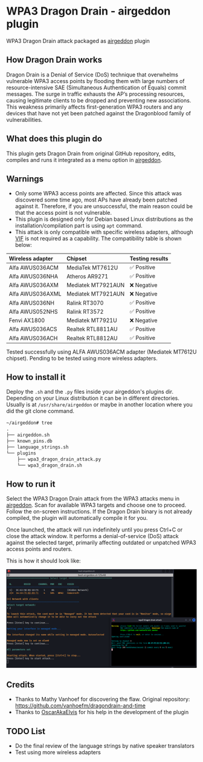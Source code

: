 # WPA3 Dragon Drain - airgeddon plugin
WPA3 Dragon Drain attack packaged as [airgeddon] plugin

## How Dragon Drain works
Dragon Drain is a Denial of Service (DoS) technique that overwhelms vulnerable WPA3 access points by flooding them with large numbers of resource-intensive SAE (Simultaneous Authentication of Equals) commit messages. The surge in traffic exhausts the AP’s processing resources, causing legitimate clients to be dropped and preventing new associations. This weakness primarily affects first-generation WPA3 routers and any devices that have not yet been patched against the Dragonblood family of vulnerabilities.

## What does this plugin do
This plugin gets Dragon Drain from original GitHub repository, edits, compiles and runs it integrated as a menu option in [airgeddon].

## Warnings
- Only some WPA3 access points are affected. Since this attack was discovered some time ago, most APs have already been patched against it. Therefore, if you are unsuccessful, the main reason could be that the access point is not vulnerable.
- This plugin is designed only for Debian based Linux distributions as the installation/compilation part is using `apt` command.
- This attack is only compatible with specific wireless adapters, although [VIF] is not required as a capability. The compatibility table is shown below:

| Wireless adapter | Chipset            | Testing results |
|:-----------------|:-------------------|:----------------|
| Alfa AWUS036ACM  | MediaTek MT7612U   | ✅ Positive      |
| Alfa AWUS036NHA  | Atheros AR9271     | ✅ Positive      |
| Alfa AWUS036AXM  | Mediatek MT7921AUN | ❌ Negative      |
| Alfa AWUS036AXML | Mediatek MT7921AUN | ❌ Negative      |
| Alfa AWUS036NH   | Ralink RT3070      | ✅ Positive      |
| Alfa AWUS052NHS  | Ralink RT3572      | ✅ Positive      |
| Fenvi AX1800     | Mediatek MT7921U   | ❌ Negative      |
| Alfa AWUS036ACS  | Realtek RTL8811AU  | ✅ Positive      |
| Alfa AWUS036ACH  | Realtek RTL8812AU  | ✅ Positive      |

Tested successfully using ALFA AWUS036ACM adapter (Mediatek MT7612U chipset). Pending to be tested using more wireless adapters.

## How to install it
Deploy the `.sh` and the `.py` files inside your airgeddon's plugins dir. Depending on your Linux distribution it can be in different directories. Usually is at `/usr/share/airgeddon` or maybe in another location where you did the git clone command. 

```
~/airgeddon# tree
.
├── airgeddon.sh
├── known_pins.db
├── language_strings.sh
└── plugins
    ├── wpa3_dragon_drain_attack.py
    └── wpa3_dragon_drain.sh
```

## How to run it
Select the WPA3 Dragon Drain attack from the WPA3 attacks menu in [airgeddon]. Scan for available WPA3 targets and choose one to proceed. Follow the on-screen instructions. If the Dragon Drain binary is not already compiled, the plugin will automatically compile it for you.

Once launched, the attack will run indefinitely until you press Ctrl+C or close the attack window. It performs a denial-of-service (DoS) attack against the selected target, primarily affecting outdated or unpatched WPA3 access points and routers.

This is how it should look like:

 ![attack](dragon.png)

## Credits
 - Thanks to Mathy Vanhoef for discovering the flaw. Original repository: https://github.com/vanhoefm/dragondrain-and-time
 - Thanks to [OscarAkaElvis] for his help in the development of the plugin

## TODO List
 - Do the final review of the language strings by native speaker translators
 - Test using more wireless adapters

[airgeddon]: https://github.com/v1s1t0r1sh3r3/airgeddon
[VIF]: https://github.com/v1s1t0r1sh3r3/airgeddon/wiki/FAQ%20&%20Troubleshooting#what-is-vif
[OscarAkaElvis]: https://github.com/OscarAkaElvis
